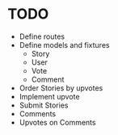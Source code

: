 # TODO
- Define routes
- Define models and fixtures
  - Story
  - User
  - Vote
  - Comment
- Order Stories by upvotes
- Implement upvote
- Submit Stories
- Comments
- Upvotes on Comments
